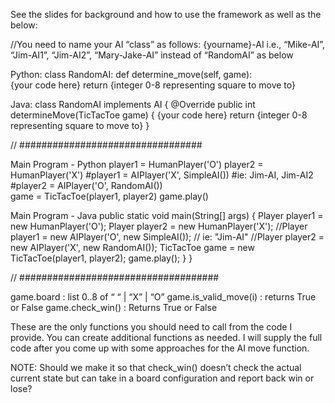 See the slides for background and how to use the framework as well as the below:

//You need to name your AI “class” as follows:
{yourname}-AI
i.e., “Mike-AI”, “Jim-AI1”, “Jim-AI2”, “Mary-Jake-AI” instead of “RandomAI” as below

Python:
class RandomAI:
   def determine_move(self, game):  
	{your code here}
	return {integer 0-8 representing square to move to}

Java:
class RandomAI implements AI {
   @Override
   public int determineMove(TicTacToe game) {
{your code here}
return {integer 0-8 representing square to move to}
   }

// #################################

Main Program - Python
player1 = HumanPlayer('O')
player2 = HumanPlayer('X')
#player1 = AIPlayer('X', SimpleAI())     #ie: Jim-AI, Jim-AI2
#player2 = AIPlayer('O', RandomAI())   
game = TicTacToe(player1, player2)
game.play()

Main Program - Java
public static void main(String[] args) {
     Player player1 = new HumanPlayer('O');
     Player player2 = new HumanPlayer('X');
     //Player player1 = new AIPlayer('O', new SimpleAI());   // ie: "Jim-AI"
     //Player player2 = new AIPlayer('X', new RandomAI());
     TicTacToe game = new TicTacToe(player1, player2);
     game.play();
   }
}

// ####################################

game.board : list 0..8 of “ “  | “X” | “O”
game.is_valid_move(i) : returns True or False
game.check_win() : Returns True or False

These are the only functions you should need to call from the code I provide.
You can create additional functions as needed. 
I will supply the full code after you come up with some approaches for the AI move function.


NOTE: Should we make it so that check_win() doesn’t check the actual current state but can take in a board configuration and report back win or lose?









